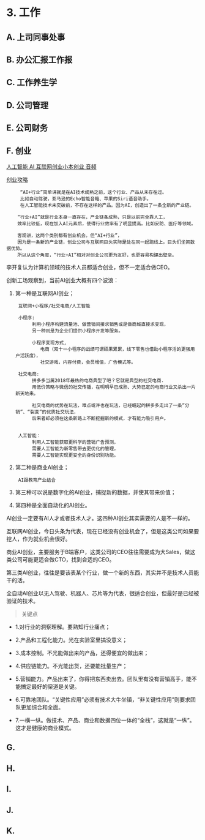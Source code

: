 # 3. 工作

## A. 上司同事处事

## B. 办公汇报工作报

## C. 工作养生学

## D. 公司管理

## E. 公司财务

## F. 创业

[人工智能 AI 互联网创业小本创业 音频](https://www.ximalaya.com/jiaoyu/15231886/)

[创业攻略](https://github.com/iamjoel/company-note)

         “AI+行业”简单讲就是在AI技术成熟之前，这个行业、产品从未存在过。
         比如自动驾驶，亚马逊的Echo智能音箱、苹果的Siri语音助手。
         在人工智能技术未突破前，不存在这样的产品。因为AI，创造出了一条全新的产业链。 

        “行业+AI”就是行业本身一直存在，产业链条成熟，只是以前完全靠人工，
        效率比较低，现在加入AI元素后，使得行业效率有了明显提高。比如安防、医疗等领域。

        客观讲，这两个类别都有创业机会。但“AI+行业”，
        因为是一条新的产业链，创业公司与互联网巨头实际是处在同一起跑线上。巨头们坐拥数据优势。
        所以从这个角度，“行业+AI”相对对创业公司更为友好，也更容易构建出壁垒。


李开复认为计算机领域的技术人员都适合创业，但不一定适合做CEO。

创新工场观察到，当前AI创业大概有四个波浪：

1. 第一种是互联网AI创业；

        互联网+小程序/社交电商/人工智能

        小程序:
             利用小程序构建流量池、做营销间接求销售或是做商城直接求变现，
             另一种则是为企业们提供小程序开发等服务。
             
             小程序变现方式,
                电商（双十一小程序的战绩可谓硕果累累，线下零售也借助小程序活的更强用户活跃度），
                社交游戏，内容付费，会员增值，广告模式等。

        社交电商:
             拼多多当属2018年最热的电商典型了吧？它就是典型的社交电商.
             用低价策略与微信的社交传播，在明明早已成熟、大势已定的电商行业又杀出一片新天地来。
             
             社交电商的优势在玩法，难点或许也在玩法，已经崛起的拼多多走出了一条“分销”、“裂变”的优质社交玩法，
             后来者却必须在这条新路上不断挖掘新的模式，才有能力吸引用户。
             
             
        人工智能：
             利用人工智能获取更科学的营销广告预测，
             需要人工智能为新零售带去更优化的管理，
             需要人工智能实现更安全的身份识别功能。
             
             

               
2. 第二种是商业AI创业；
        
        AI跟教育产业结合

3. 第三种可以说是数字化的AI创业，捕捉新的数据，并使其带来价值；

4. 第四种是全面自动化的AI创业。

AI创业一定要有AI人才或者技术人才。这四种AI创业其实需要的人是不一样的。

互联网AI创业，今日头条为代表，现在已经没有创业机会了，但是这类公司如果要挖人，作为就业机会很好。

商业AI创业，主要服务于B端客户，这类公司的CEO往往需要成为大Sales，做这类公司可能更适合做CTO，找到合适的CEO。

第三类AI创业，往往是要该表某个行业，做一个新的东西，其实并不是技术人员能干的活。

全自动AI创业以无人驾驶、机器人、芯片等为代表，很适合创业，但最好是已经被验证的技术。


> 关键点

* 1.对行业的洞察理解。要熟知行业痛点；

* 2.产品和工程化能力。光在实验室里搞没意义；

* 3.成本控制。不光能做出来的产品，还得便宜的做出来；

* 4.供应链能力。不光能出货，还要能批量生产；

* 5.营销能力。产品出来了，你得把东西卖出去。团队里有没有营销高手，能不能搞定最好的渠道是关键。 

* 6.可靠地团队。“关键性应用”必须有技术大牛坐镇，“非关键性应用”则要求团队更加综合和全面。

* 7.一横一纵。做技术、产品、商业和数据四位一体的“全栈”，这就是“一纵”。这才是健康的商业模式。


## G.

## H.

## I.

## J.

## K.
